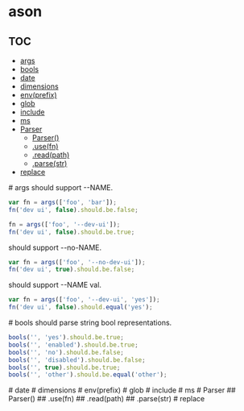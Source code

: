 
# ason

## TOC
   - [args](#args)
   - [bools](#bools)
   - [date](#date)
   - [dimensions](#dimensions)
   - [env(prefix)](#envprefix)
   - [glob](#glob)
   - [include](#include)
   - [ms](#ms)
   - [Parser](#parser)
     - [Parser()](#parser-parser)
     - [.use(fn)](#parser-usefn)
     - [.read(path)](#parser-readpath)
     - [.parse(str)](#parser-parsestr)
   - [replace](#replace)
<a name="" />

<a name="args" />
# args
should support --NAME.

```js
var fn = args(['foo', 'bar']);
fn('dev ui', false).should.be.false;

fn = args(['foo', '--dev-ui']);
fn('dev ui', false).should.be.true;
```

should support --no-NAME.

```js
var fn = args(['foo', '--no-dev-ui']);
fn('dev ui', true).should.be.false;
```

should support --NAME val.

```js
var fn = args(['foo', '--dev-ui', 'yes']);
fn('dev ui', false).should.equal('yes');
```

<a name="bools" />
# bools
should parse string bool representations.

```js
bools('', 'yes').should.be.true;
bools('', 'enabled').should.be.true;
bools('', 'no').should.be.false;
bools('', 'disabled').should.be.false;
bools('', true).should.be.true;
bools('', 'other').should.be.equal('other');
```

<a name="date" />
# date
<a name="dimensions" />
# dimensions
<a name="envprefix" />
# env(prefix)
<a name="glob" />
# glob
<a name="include" />
# include
<a name="ms" />
# ms
<a name="parser" />
# Parser
<a name="parser-parser" />
## Parser()
<a name="parser-usefn" />
## .use(fn)
<a name="parser-readpath" />
## .read(path)
<a name="parser-parsestr" />
## .parse(str)
<a name="replace" />
# replace
